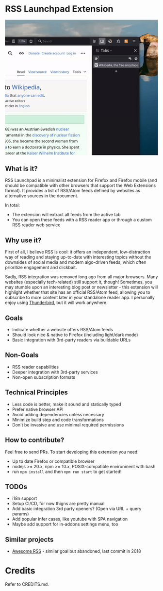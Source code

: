 # RSS Launchpad Extension

![](screencast.gif)

## What is it?
RSS Launchpad is a minimalist extension for Firefox and Firefox mobile (and should be compatible with other browsers that support the Web Extensions format).
It provides a list of RSS/Atom feeds defined by websites as alternative sources in the document.

In total:
- The extension will extract all feeds from the active tab
- You can open these feeds with a RSS reader app or through a custom RSS reader web service

## Why use it?
First of all, I believe RSS is cool: it offers an independent, low-distraction way of reading and staying up-to-date
with interesting topics without the downsides of social media and modern algo-driven feeds, which often prioritize engagement and clickbait.

Sadly, RSS integration was removed long ago from all major browsers. Many websites (especially tech-related) still support it, though!
Sometimes, you may stumble upon an interesting blog post or newsletter - this extension will highlight whether that
site has an official RSS/Atom feed, allowing you to subscribe to more content later in your standalone
reader app. I personally enjoy using [Thunderbird](https://www.thunderbird.net), but it will work anywhere.

## Goals
- Indicate whether a website offers RSS/Atom feeds
- Should look nice & native to Firefox (including light/dark mode)
- Basic integration with 3rd-party readers via buildable URLs

## Non-Goals
- RSS reader capabilities
- Deeper integration with 3rd-party services
- Non-open subscription formats

## Technical Principles
- Less code is better, make it sound and statically typed
- Prefer native browser API
- Avoid adding dependencies unless necessary
- Minimize build step and code transformations
- Don't be invasive and use minimal required permissions

## How to contribute?
Feel free to send PRs. To start developing this extension you need:
- Up to date Firefox or compatible browser
- nodejs >= 20.x, npm >= 10.x, POSIX-compatible environment with bash
- run `npm install` and then `npm run start` to get started!

## TODOs
- i18n support
- Setup CI/CD, for now thigns are pretty manual
- Add basic integration 3rd party openers? (Open via URL + query params)
- Add popular infer cases, like youtube with SPA navigation
- Maybe add support for in-addons settings menu, too

## Similar projects
- [Awesome RSS](https://github.com/shgysk8zer0/awesome-rss) - similar goal but abandoned, last commit in 2018

# Credits
Refer to CREDITS.md.
